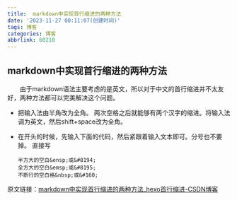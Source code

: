```yaml
---
title:  markdown中实现首行缩进的两种方法
date: '2023-11-27 00:11:07(创建时间)'
tags: 博客
categories: 博客
abbrlink: 60210
---
```


## markdown中实现首行缩进的两种方法

　　由于markdown语法主要考虑的是英文，所以对于中文的首行缩进并不太友好，两种方法都可以完美解决这个问题。

- 把输入法由半角改为全角。 两次空格之后就能够有两个汉字的缩进。将输入法调为英文，然后shift+space改为全角。

- 在开头的时候，先输入下面的代码，然后紧跟着输入文本即可。分号也不要掉。
    直接写

    ```
    半方大的空白&ensp;或&#8194;
    全方大的空白&emsp;或&#8195;
    不断行的空白格&nbsp;或&#160;
    ```

    

原文链接：[markdown中实现首行缩进的两种方法_hexo首行缩进-CSDN博客](https://blog.csdn.net/mountzf/article/details/51714763)
